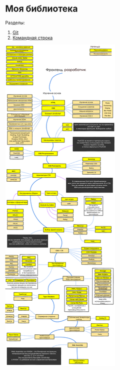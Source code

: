 # Моя библиотека

Разделы:
1. [Git](https://github.com/Holiden/Library/blob/master/Git.md)
2. [Командная строка](https://github.com/Holiden/Library/blob/master/%D0%9A%D0%BE%D0%BC%D0%B0%D0%BD%D0%B4%D0%BD%D0%B0%D1%8F%20%D1%81%D1%82%D1%80%D0%BE%D0%BA%D0%B0.md)

![Roadmap](https://github.com/Holiden/Library/blob/master/roadmap.jpg)
